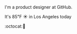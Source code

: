 I'm a product designer at GitHub.

It's 85&#8457; &#9728; in Los Angeles today

:octocat::rice_cracker: